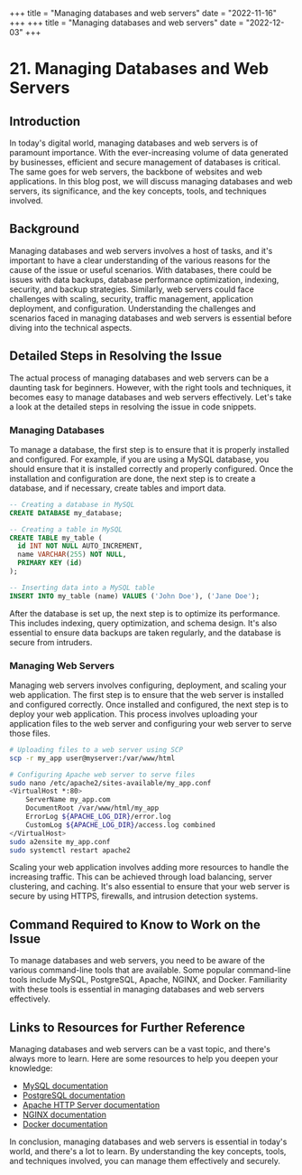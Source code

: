 +++
title = "Managing databases and web servers"
date = "2022-11-16"
+++
+++
title = "Managing databases and web servers"
date = "2022-12-03"
+++
# 21. Managing Databases and Web Servers

## Introduction
In today's digital world, managing databases and web servers is of paramount importance. With the ever-increasing volume of data generated by businesses, efficient and secure management of databases is critical. The same goes for web servers, the backbone of websites and web applications. In this blog post, we will discuss managing databases and web servers, its significance, and the key concepts, tools, and techniques involved.

## Background
Managing databases and web servers involves a host of tasks, and it's important to have a clear understanding of the various reasons for the cause of the issue or useful scenarios. With databases, there could be issues with data backups, database performance optimization, indexing, security, and backup strategies. Similarly, web servers could face challenges with scaling, security, traffic management, application deployment, and configuration. Understanding the challenges and scenarios faced in managing databases and web servers is essential before diving into the technical aspects.

## Detailed Steps in Resolving the Issue
The actual process of managing databases and web servers can be a daunting task for beginners. However, with the right tools and techniques, it becomes easy to manage databases and web servers effectively. Let's take a look at the detailed steps in resolving the issue in code snippets.

### Managing Databases
To manage a database, the first step is to ensure that it is properly installed and configured. For example, if you are using a MySQL database, you should ensure that it is installed correctly and properly configured. Once the installation and configuration are done, the next step is to create a database, and if necessary, create tables and import data.

```sql
-- Creating a database in MySQL
CREATE DATABASE my_database;

-- Creating a table in MySQL
CREATE TABLE my_table (
  id INT NOT NULL AUTO_INCREMENT,
  name VARCHAR(255) NOT NULL,
  PRIMARY KEY (id)
);

-- Inserting data into a MySQL table
INSERT INTO my_table (name) VALUES ('John Doe'), ('Jane Doe');
```

After the database is set up, the next step is to optimize its performance. This includes indexing, query optimization, and schema design. It's also essential to ensure data backups are taken regularly, and the database is secure from intruders.

### Managing Web Servers
Managing web servers involves configuring, deployment, and scaling your web application. The first step is to ensure that the web server is installed and configured correctly. Once installed and configured, the next step is to deploy your web application. This process involves uploading your application files to the web server and configuring your web server to serve those files.

```bash
# Uploading files to a web server using SCP
scp -r my_app user@myserver:/var/www/html

# Configuring Apache web server to serve files
sudo nano /etc/apache2/sites-available/my_app.conf
<VirtualHost *:80>
    ServerName my_app.com
    DocumentRoot /var/www/html/my_app
    ErrorLog ${APACHE_LOG_DIR}/error.log
    CustomLog ${APACHE_LOG_DIR}/access.log combined
</VirtualHost>
sudo a2ensite my_app.conf
sudo systemctl restart apache2
```

Scaling your web application involves adding more resources to handle the increasing traffic. This can be achieved through load balancing, server clustering, and caching. It's also essential to ensure that your web server is secure by using HTTPS, firewalls, and intrusion detection systems.

## Command Required to Know to Work on the Issue
To manage databases and web servers, you need to be aware of the various command-line tools that are available. Some popular command-line tools include MySQL, PostgreSQL, Apache, NGINX, and Docker. Familiarity with these tools is essential in managing databases and web servers effectively.

## Links to Resources for Further Reference
Managing databases and web servers can be a vast topic, and there's always more to learn. Here are some resources to help you deepen your knowledge:

- [MySQL documentation](https://dev.mysql.com/doc/)
- [PostgreSQL documentation](https://www.postgresql.org/docs/)
- [Apache HTTP Server documentation](https://httpd.apache.org/docs/)
- [NGINX documentation](https://docs.nginx.com/)
- [Docker documentation](https://docs.docker.com/)

In conclusion, managing databases and web servers is essential in today's world, and there's a lot to learn. By understanding the key concepts, tools, and techniques involved, you can manage them effectively and securely.